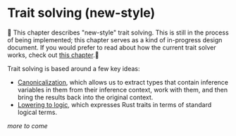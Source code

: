 # Trait solving (new-style)

🚧 This chapter describes "new-style" trait solving. This is still in
the process of being implemented; this chapter serves as a kind of
in-progress design document. If you would prefer to read about how the
current trait solver works, check out
[this chapter](./trait-resolution.html).🚧

Trait solving is based around a few key ideas:

- [Canonicalization](./traits-canonicalization.html), which allows us to
  extract types that contain inference variables in them from their
  inference context, work with them, and then bring the results back
  into the original context.
- [Lowering to logic](./traits-lowering-to-logic.html), which expresses
  Rust traits in terms of standard logical terms.

*more to come*
